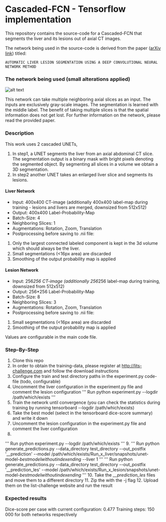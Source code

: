 # Cascaded-FCN - Tensorflow implementation

This repository contains the source-code for a Cascaded-FCN that segments the liver and its lesions out of axial CT images.

The network being used in the source-code is derived from the paper ([arXiv link](https://arxiv.org/pdf/1704.07239.pdf)) titled:

```
AUTOMATIC LIVER LESION SEGMENTATION USING A DEEP CONVOLUTIONAL NEURAL NETWORK METHOD
```

### The network being used (small alterations applied)
![alt text](https://raw.githubusercontent.com/IBBM/Cascaded-FCN/tensorflow-implementation/tensorflow-unet/wiki/network.png)

This network can take multiple neighboring axial slices as an input. The inputs are exclusively gray-scale images. The segmentation is learned with the middle label. The benefit of taking multiple slices is that the spatial information does not get lost. For further information on the network, please read the provided paper.

### Description ###
This work uses 2 cascaded UNETs, 

 1. In step1, a UNET segments the liver from an axial abdominal CT slice. The segmentation output is a binary mask with bright pixels denoting the segmented object. By segmenting all slices in a volume we obtain a 3D segmentation.
 2. In step2 another UNET takes an enlarged liver slice and segments its lesions.

#### Liver Network
* Input: 400x400 CT-image (additionally 400x400 label-map during training - lesions and livers are merged, downsized from 512x512)
* Output: 400x400 Label-Probability-Map
* Batch-Size: 4
* Neighboring Slices: 1
* Augmentations: Rotation, Zoom, Translation
* Postprocessing before saving to .nii file: 
1. Only the largest connected labeled component is kept in the 3d volume which should always be the liver.
2. Small segmentations (<16px area) are discarded
3. Smoothing of the output probability map is applied

#### Lesion Network
* Input: 256*256 CT-image (additionally 256*256 label-map during training, downsized from 512x512)
* Output: 256*256 Label-Probability-Map
* Batch-Size: 8
* Neighboring Slices: 3
* Augmentations: Rotation, Zoom, Translation
* Postprocessing before saving to .nii file: 
1. Small segmentations (<16px area) are discarded
2. Smoothing of the output probability map is applied

Values are configurable in the main code file.

### Step-By-Step
1. Clone this repo
2. In order to obtain the training-data, please register at http://lits-challenge.com and follow the download instructions
3. Configure the train and test directory paths in the experiment.py code-file (todo, configurable)
4. Uncomment the liver configuration in the experiment.py file and comment the lesion configuration
''' 
Run python experiment.py --logdir /path/which/exists
'''
5. Train the network until convergence (you can check the statistics during training by running tensorboard --logdir /path/which/exists)
6. Take the best model (select in the tensorboard dice-score summary) and write it down
7. Uncomment the lesion configuration in the experiment.py file and comment the liver configuration
8.
''' 
Run python experiment.py --logdir /path/which/exists
'''
9.
'''
Run python generate_predictions.py --data_directory test_directory --out_postfix '__prediction' --model /path/which/exists/Run_x_liver/snapshots/unet-model-*bestmodelwithoutindexending* --liver 1
'''
'''
Run python generate_predictions.py --data_directory test_directory --out_postfix '__prediction_les' --model /path/which/exists/Run_x_lesion/snapshots/unet-model-*bestmodelwithoutindexending*
'''
10. Take the *__prediction_les* files and move them to a different directory
11. Zip the with the -j flag
12. Upload them on the list-challenge website and run the result

### Expected results
Dice-score per case with current configuration: 0.477
Training steps: 150 000 for both networks respectively
